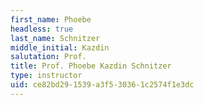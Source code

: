 ```yaml
---
first_name: Phoebe
headless: true
last_name: Schnitzer
middle_initial: Kazdin
salutation: Prof.
title: Prof. Phoebe Kazdin Schnitzer
type: instructor
uid: ce82bd29-1539-a3f5-3036-1c2574f1e3dc
---
```

